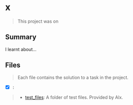 # x

> This project was on 

## Summary

I learnt about...

## Files

> Each file contains the solution to a task in the project.

- [x] []():

> - [test_files](): A folder of test files. Provided by Alx.
